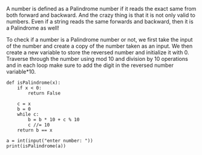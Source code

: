 A number is defined as a Palindrome number if it reads the exact same from both forward and backward. And the crazy thing is that it is not only valid to numbers. Even if a string reads the same forwards and backward, then it is a Palindrome as well!

To check if a number is a Palindrome number or not, we first take the input of the number and create a copy of the number taken as an input.
We then create a new variable to store the reversed number and initialize it with 0.
Traverse through the number using mod 10 and division by 10 operations and in each loop make sure to add the digit in the reversed number variable*10.

    def isPalindrome(x):
        if x < 0:
            return False
            
        c = x
        b = 0
        while c: 
            b = b * 10 + c % 10
            c //= 10
        return b == x
    
    a = int(input("enter number: "))
    print(isPalindrome(a))
